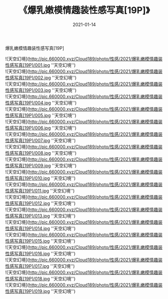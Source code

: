 ﻿---
layout: post
title:  《爆乳嫩模情趣装性感写真[19P]》
date:   2021-01-14
img: http://pic.660000.xyz/Cloud189/photo/性感/2021/爆乳嫩模情趣装性感写真[19P]/000.jpg
categories: [美女, 性感, 泳衣]
---

爆乳嫩模情趣装性感写真[19P]



![天空幻境](http://pic.660000.xyz/Cloud189/photo/性感/2021/爆乳嫩模情趣装性感写真[19P]/001.jpg ''天空幻境'') <br>
![天空幻境](http://pic.660000.xyz/Cloud189/photo/性感/2021/爆乳嫩模情趣装性感写真[19P]/002.jpg ''天空幻境'') <br>
![天空幻境](http://pic.660000.xyz/Cloud189/photo/性感/2021/爆乳嫩模情趣装性感写真[19P]/003.jpg ''天空幻境'') <br>
![天空幻境](http://pic.660000.xyz/Cloud189/photo/性感/2021/爆乳嫩模情趣装性感写真[19P]/004.jpg ''天空幻境'') <br>
![天空幻境](http://pic.660000.xyz/Cloud189/photo/性感/2021/爆乳嫩模情趣装性感写真[19P]/005.jpg ''天空幻境'') <br>
![天空幻境](http://pic.660000.xyz/Cloud189/photo/性感/2021/爆乳嫩模情趣装性感写真[19P]/006.jpg ''天空幻境'') <br>
![天空幻境](http://pic.660000.xyz/Cloud189/photo/性感/2021/爆乳嫩模情趣装性感写真[19P]/007.jpg ''天空幻境'') <br>
![天空幻境](http://pic.660000.xyz/Cloud189/photo/性感/2021/爆乳嫩模情趣装性感写真[19P]/008.jpg ''天空幻境'') <br>
![天空幻境](http://pic.660000.xyz/Cloud189/photo/性感/2021/爆乳嫩模情趣装性感写真[19P]/009.jpg ''天空幻境'') <br>
![天空幻境](http://pic.660000.xyz/Cloud189/photo/性感/2021/爆乳嫩模情趣装性感写真[19P]/010.jpg ''天空幻境'') <br>
![天空幻境](http://pic.660000.xyz/Cloud189/photo/性感/2021/爆乳嫩模情趣装性感写真[19P]/011.jpg ''天空幻境'') <br>
![天空幻境](http://pic.660000.xyz/Cloud189/photo/性感/2021/爆乳嫩模情趣装性感写真[19P]/012.jpg ''天空幻境'') <br>
![天空幻境](http://pic.660000.xyz/Cloud189/photo/性感/2021/爆乳嫩模情趣装性感写真[19P]/013.jpg ''天空幻境'') <br>
![天空幻境](http://pic.660000.xyz/Cloud189/photo/性感/2021/爆乳嫩模情趣装性感写真[19P]/014.jpg ''天空幻境'') <br>
![天空幻境](http://pic.660000.xyz/Cloud189/photo/性感/2021/爆乳嫩模情趣装性感写真[19P]/015.jpg ''天空幻境'') <br>
![天空幻境](http://pic.660000.xyz/Cloud189/photo/性感/2021/爆乳嫩模情趣装性感写真[19P]/016.jpg ''天空幻境'') <br>
![天空幻境](http://pic.660000.xyz/Cloud189/photo/性感/2021/爆乳嫩模情趣装性感写真[19P]/017.jpg ''天空幻境'') <br>
![天空幻境](http://pic.660000.xyz/Cloud189/photo/性感/2021/爆乳嫩模情趣装性感写真[19P]/018.jpg ''天空幻境'') <br>
![天空幻境](http://pic.660000.xyz/Cloud189/photo/性感/2021/爆乳嫩模情趣装性感写真[19P]/019.jpg ''天空幻境'') <br>